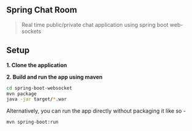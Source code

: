 ## Spring Chat Room

> Real time public/private chat application using spring boot web-sockets

## Setup

**1. Clone the application**


**2. Build and run the app using maven**

```bash
cd spring-boot-websocket
mvn package
java -jar target/*.war
```

Alternatively, you can run the app directly without packaging it like so -

```bash
mvn spring-boot:run
```

